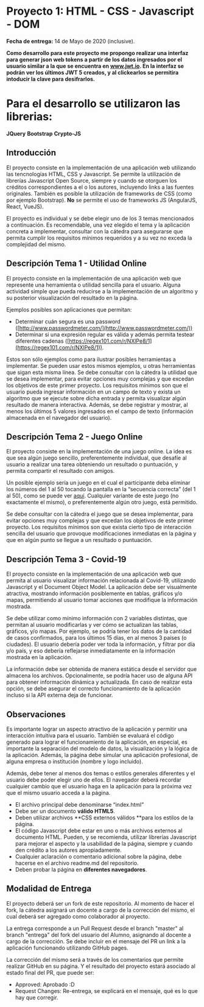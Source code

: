 # Proyecto 1:  HTML - CSS - Javascript - DOM

**Fecha de entrega:** 14 de Mayo de 2020 (inclusive).

**Como desarrollo para este proyecto me propongo realizar una interfaz para generar json web tokens a partir de los datos ingresados por el usuario similar a la que se encuentra en www.jwt.io. En la interfaz se podrán ver los últimos JWT 5 creados, y al clickearlos se permitira intoducir la clave para desifrarlos.** 

# Para el desarrollo se utilizaron las librerias:

**JQuery**
**Bootstrap**
**Crypto-JS**

## **Introducción**

El proyecto consiste en la implementación de una aplicación web utilizando las tencnologías HTML, CSS y Javascript. Se permite la utilización de librerías Javascript Open Source, siempre y cuando se otorguen los créditos correspondientes a el o los autores, incluyendo links a las fuentes originales. También es posible la utilización de frameworks de CSS (como por ejemplo Bootstrap). **No** se permite el uso de frameworks JS (AngularJS, React, VueJS).

El proyecto es individual y se debe elegir uno de los 3 temas mencionados a continuación. Es recomendable, una vez elegido el tema y la aplicación concreta a implementar, consultar con la cátedra para asegurarse que permita cumplir los requisitos mínimos requeridos y a su vez no exceda la complejidad del mismo. 


## **Descripción Tema 1 - Utilidad Online**

El proyecto consiste en la implementación de una aplicación web que represente una herramienta o utilidad sencilla para el usuario. Alguna actividad simple que pueda reducirse a la implementación de un algoritmo y su posterior visualización del resultado en la página.

Ejemplos posibles son aplicaciones que permitan:



*   Determinar cuán segura es una password ([http://www.passwordmeter.com/](http://www.passwordmeter.com/))
*   Determinar si una expresión regular es válida y además permita testear diferentes cadenas ([https://regex101.com/r/NXlPe8/1](https://regex101.com/r/NXlPe8/1)).

Estos son sólo ejemplos como para ilustrar posibles herramientas a implementar. Se pueden usar estos mismos ejemplos, u otras herramientas que sigan esta misma línea. Se debe consultar con la cátedra la utilidad que se desea implementar, para evitar opciones muy complejas y que excedan los objetivos de este primer proyecto.  Los requisitos mínimos son que el usuario pueda ingresar información en un campo de texto y exista un algoritmo que se ejecute sobre dicha entrada y permita visualizar algún resultado de manera interactiva. Además, se debe registrar y mostrar, al menos los últimos 5 valores ingresados en el campo de texto (información almacenada en el navegador del usuario).


## **Descripción Tema 2 - Juego Online**

El proyecto consiste en la implementación de una juego online. La idea es que sea algún juego sencillo, preferentemente individual, que desafíe al usuario a realizar una tarea obteniendo un resultado o puntuación, y permita compartir el resultado con amigos. 

Un posible ejemplo sería un juego en el cual el participante deba eliminar los números del 1 al 50 tocando la pantalla en la “secuencia correcta” (del 1 al 50), como se puede ver [aquí](http://zzzscore.com/1to50/en/). Cualquier variante de este juego (no exactamente el mismo), o preferentemente algún otro juego, está permitido. 

Se debe consultar con la cátedra el juego que se desea implementar, para evitar opciones muy complejas y que excedan los objetivos de este primer proyecto.  Los requisitos mínimos son que exista cierto tipo de interacción sencilla del usuario que provoque modificaciones inmediatas en la página y  que en algún punto se llegue a un resultado o puntuación.


## **Descripción Tema 3 - Covid-19**

El proyecto consiste en la implementación de una aplicación web que permita al usuario visualizar información relacionada al Covid-19, utilizando Javascript y el Document Object Model. La aplicación debe ser visualmente atractiva, mostrando información posiblemente en tablas, gráficos y/o mapas, permitiendo al usuario tomar acciones que modifique la información mostrada.

Se debe utilizar como mínimo información con 2 variables distintas, que permitan al usuario modificarlas y ver cómo se actualizan las tablas, gráficos, y/o mapas. Por ejemplo, se podría tener los datos de la cantidad de casos confirmados, para los últimos 15 días, en al menos 3 países (o ciudades). El usuario debería poder ver toda la información, y filtrar por día y/o país, y eso debería reflejarse inmediatamente en la información mostrada en la aplicación.

 
La información debe ser obtenida de manera estática desde el servidor que almacena los archivos. Opcionalmente, se podría hacer uso de alguna API para obtener información dinámica y actualizada. En caso de realizar esta opción, se debe asegurar el correcto funcionamiento de la aplicación incluso si la API externa deja de funcionar.

## Observaciones	


Es importante lograr un aspecto atractivo de la aplicación y permitir una interacción intuitiva para el usuario. También se evaluará el código generado para lograr el funcionamiento de la aplicación, en especial, es importante la separación del modelo de datos, la visualización y la lógica de la aplicación. Además, la página debe simular una aplicación profesional, de alguna empresa o institución (nombre y logo incluido). 

Además, debe tener al menos dos temas o estilos generales diferentes y el usuario debe poder elegir uno de ellos. El navegador deberá recordar cualquier cambio que el usuario haga en la aplicación para la próxima vez que el mismo usuario acceda a la página.


*   El archivo principal debe denominarse “index.html”
*   Debe ser un documento **válido HTML5**.
*   Deben utilizar archivos **CSS externos válidos **para los estilos de la página.
*   El código Javascript debe estar en uno o más archivos externos al documento HTML. Pueden, y se recomienda, utilizar librerías Javascript para mejorar el aspecto y la usabilidad de la página, siempre y cuando den crédito a los autores apropiadamente.
*   Cualquier aclaración o comentario adicional sobre la página, debe hacerse en el archivo readme.md del repositorio.
*   Deben probar la página en **diferentes navegadores**.


## Modalidad de Entrega

El proyecto deberá ser un fork de este repositorio. Al momento de hacer el fork, la cátedra asignará un docente a cargo de la corrección del mismo, el cual deberá ser agregado como colaborador al proyecto. 

La entrega corresponde a un Pull Request desde el branch "master" al branch "entrega" del fork del usuario del Alumno, asignando al docente a cargo de la corrección. Se debe incluir en el mensaje del PR un link a la aplicación funcionando utilizando GitHub pages.

La corrección del mismo será a través de los comentarios que permite realizar GitHub en su página. Y el resultado del proyecto estará asociado al estado final del PR, que puede ser:

*   Approved: Aprobado :D
*   Request Changes: Re-entrega, se explicará en el mensaje, qué es lo que hay que corregir.

